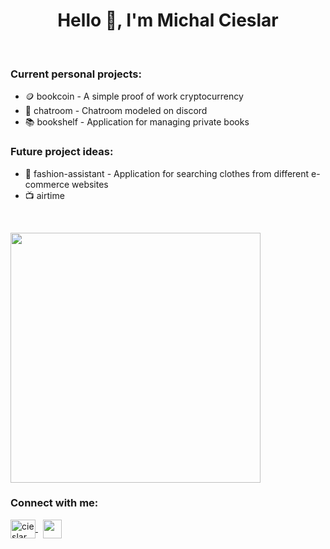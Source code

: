 <h1 align="center">Hello 👋, I'm Michal Cieslar</h1>

<br/>

<h3>Current personal projects:</h3>
<ul>
  <li>🪙 bookcoin - A simple proof of work cryptocurrency</li>
  <li>📨 chatroom - Chatroom modeled on discord</li>
  <li>📚 bookshelf - Application for managing private books</li>
</ul>


<h3>Future project ideas:</h3>
<ul>
  <li>👕 fashion-assistant - Application for searching clothes from different e-commerce websites</li>
  <li>📺 airtime</li>
</ul>

<br/>

<p align = "left">
  <img src = "https://github-readme-streak-stats.herokuapp.com?user=cieslarmichal&theme=dark&hide_border=true" width = 400>
</p>


<h3>Connect with me:</h3>
<a href="https://www.linkedin.com/in/cieslarmichal" target="blank">
  <img align="center" src="https://raw.githubusercontent.com/rahuldkjain/github-profile-readme-generator/master/src/images/icons/Social/linked-in-alt.svg" alt="cieslarmichal" height="30" width="40" />
</a>
&nbsp
<a href="https://discordapp.com/users/287609199402156042" target="blank">
  <img align="center" src="https://img.shields.io/badge/Discord-%235865F2.svg?style=for-the-badge&logo=discord&logoColor=white" height="30" />
</a>
